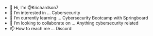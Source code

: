 - 👋 Hi, I’m @Krichardson7
- 👀 I’m interested in ... Cybersecurity
- 🌱 I’m currently learning ... Cybersecurity Bootcamp with Springboard
- 💞️ I’m looking to collaborate on ... Anything cybersecurity related
- 📫 How to reach me ... Discord 

<!---
Krichardson7/Krichardson7 is a ✨ special ✨ repository because its `README.md` (this file) appears on your GitHub profile.
You can click the Preview link to take a look at your changes.
--->
